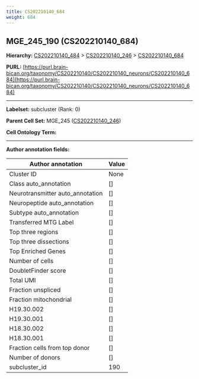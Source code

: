 ```yaml
---
title: CS202210140_684
weight: 684
---
```

## MGE_245_190 (CS202210140_684)
<b>Hierarchy: </b>
[CS202210140_484](../CS202210140_484) >
[CS202210140_246](../CS202210140_246) >
[CS202210140_684](../CS202210140_684)

**PURL:** [https://purl.brain-bican.org/taxonomy/CS202210140/CS202210140_neurons/CS202210140_684](https://purl.brain-bican.org/taxonomy/CS202210140/CS202210140_neurons/CS202210140_684)

---


**Labelset:** subcluster (Rank: 0)

**Parent Cell Set:** MGE_245 ([CS202210140_246](../CS202210140_246))



**Cell Ontology Term:** 

[MARKER GENES.]: #


---

[TRANSFERRED ANNOTATIONS.]: #


[AUTHOR ANNOTATION FIELDS.]: #


**Author annotation fields:**

| Author annotation | Value |
|-------------------|-------|
|Cluster ID|None|
|Class auto_annotation|[]|
|Neurotransmitter auto_annotation|[]|
|Neuropeptide auto_annotation|[]|
|Subtype auto_annotation|[]|
|Transferred MTG Label|[]|
|Top three regions|[]|
|Top three dissections|[]|
|Top Enriched Genes|[]|
|Number of cells|[]|
|DoubletFinder score|[]|
|Total UMI|[]|
|Fraction unspliced|[]|
|Fraction mitochondrial|[]|
|H19.30.002|[]|
|H19.30.001|[]|
|H18.30.002|[]|
|H18.30.001|[]|
|Fraction cells from top donor|[]|
|Number of donors|[]|
|subcluster_id|190|
